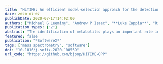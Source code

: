 ```yaml
---
title: "HiTIME: An efficient model-selection approach for the detection of unknown drug metabolites in LC-MS data"
date: 2020-07-07
publishDate: 2020-07-17T14:02:00
authors: ["Michael G Leeming", "Andrew P Isaac", "**Luke Zappia**", "Richard A J O’Hair", "William A Donald", "Bernard J Pope"]
publication_types: ["2"]
abstract: "The identification of metabolites plays an important role in understanding drug efficacy and safety however these compounds are often difficult to identify in complex mixtures. One approach to identify drug metabolites involves utilising differentially isotopically labelled drug compounds to create unique isotopic signals that can be detected by liquid chromatography-mass spectrometry (LC-MS). User-friendly, efficient, computational tools that allow selective detection of these signals are lacking. We have developed an efficient open-source software tool called HiTIME (High-Resolution Twin-Ion Metabolite Extraction) which filters twin-ion signals in LC-MS data. The intensity of each data point in the input is replaced by a Z-score describing how well the point matches an idealised twin-ion signal versus alternative ion signatures. Here we provide a detailed description of the algorithm and demonstrate its performance on simulated and experimental data."
featured: false
publication: "*SoftwareX*"
tags: ["mass spectrometry", "software"]
doi: "10.1016/j.softx.2020.100559"
url_code: "https://github.com/bjpop/HiTIME-CPP"
---
```

